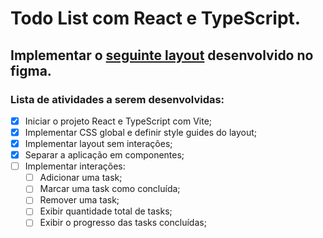 # Todo List com React e TypeScript.

## Implementar o [seguinte layout](https://www.figma.com/file/rJmc4EQko4LDGjDhue2veD/ToDo-List-%E2%80%A2-Desafio-React?type=design&node-id=0%3A1&mode=design&t=t7IhpNcOUxL76UZJ-1) desenvolvido no figma.

### Lista de atividades a serem desenvolvidas:

- [x] Iniciar o projeto React e TypeScript com Vite;
- [x] Implementar CSS global e definir style guides do layout;
- [x] Implementar layout sem interações;
- [x] Separar a aplicação em componentes;
- [ ] Implementar interações:
  - [ ] Adicionar uma task;
  - [ ] Marcar uma task como concluída;
  - [ ] Remover uma task;
  - [ ] Exibir quantidade total de tasks;
  - [ ] Exibir o progresso das tasks concluídas;